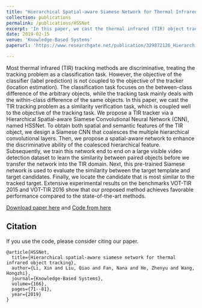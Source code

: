 ```yaml
---
title: "Hierarchical Spatial-aware Siamese Network for Thermal Infrared Object Tracking"
collection: publications
permalink: /publications/HSSNet
excerpt: 'In this paper, we cast the thermal infrared (TIR) object tracking problem as a similarity verification task, which is coupled well to the objective of the tracking task. We propose a TIR tracker via a Hierarchical Spatial-aware Siamese Convolutional Neural Network, named HSSNet. '
date: 2019-02-15
venue: 'Knowledge-Based Systems'
paperurl: 'https://www.researchgate.net/publication/329872126_Hierarchical_Spatial-aware_Siamese_Network_for_Thermal_Infrared_Object_Tracking'

---
```

Most thermal infrared (TIR) tracking methods are discriminative, treating the tracking problem as a classification task. 
However, the objective of the classifier (label prediction) is not coupled to the objective of the tracker (location estimation). 
The classification task focuses on the between-class difference of the arbitrary objects, while the tracking task mainly deals with the within-class difference of the same objects.
In this paper, we cast the TIR tracking problem as a similarity verification task, which is coupled well to the objective of the tracking task. 
We propose a TIR tracker via a Hierarchical Spatial-aware Siamese Convolutional Neural Network (CNN), named HSSNet. 
To obtain both spatial and semantic features of the TIR object, we design a Siamese CNN that coalesces the multiple hierarchical convolutional layers. 
Then, we propose a spatial-aware network to enhance the discriminative ability of the coalesced hierarchical feature. 
Subsequently, we train this network end to end on a large visible video detection dataset to learn the similarity between paired objects before we transfer the network into the TIR domain. 
Next, this pre-trained Siamese network is used to evaluate the similarity between the target template and target candidates. 
Finally, we locate the candidate that is most similar to the tracked target. 
Extensive experimental results on the benchmarks VOT-TIR 2015 and VOT-TIR 2016 show that our proposed method achieves favorable performance compared to the state-of-the-art methods.

[Download paper here](https://www.researchgate.net/publication/329872126_Hierarchical_Spatial-aware_Siamese_Network_for_Thermal_Infrared_Object_Tracking) 
and [Code from here](https://github.com/QiaoLiuHit/HSSNet)

## Citation
If you use the code, please consider citing our paper.
```
@article{HSSNet,
  title={Hierarchical spatial-aware siamese network for thermal infrared object tracking},
  author={Li, Xin and Liu, Qiao and Fan, Nana and He, Zhenyu and Wang, Hongzhi},
  journal={Knowledge-Based Systems},
  volume={166},
  pages={71--81},
  year={2019}
}
```
